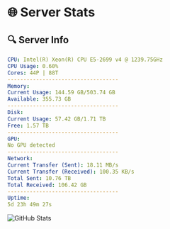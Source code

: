 # 🌐 Server Stats
## 🔍 Server Info
```yaml
CPU: Intel(R) Xeon(R) CPU E5-2699 v4 @ 1239.75GHz
CPU Usage: 0.60%
Cores: 44P | 88T
-----------------------------------
Memory:
Current Usage: 144.59 GB/503.74 GB
Available: 355.73 GB
-----------------------------------
Disk:
Current Usage: 57.42 GB/1.71 TB
Free: 1.57 TB
-----------------------------------
GPU:
No GPU detected
-----------------------------------
Network:
Current Transfer (Sent): 18.11 MB/s
Current Transfer (Received): 100.35 KB/s
Total Sent: 10.76 TB
Total Received: 106.42 GB
-----------------------------------
Uptime:
5d 23h 49m 27s
```
![GitHub Stats](https://img.shields.io/badge/Updated-2025-03-13_21:12:16-blue)